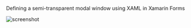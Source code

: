 Defining a semi-transparent modal window using XAML in Xamarin Forms


![screenshot](https://raw.githubusercontent.com/Totemika/XamarinWithXAML/master/SemiTransparentModalPage/Screenshots/Capture1.PNG)
